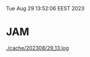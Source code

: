 Tue Aug 29 13:52:06 EEST 2023
# JAM
<a href='./cache/202308/29_13.log'>./cache/202308/29_13.log</a>
